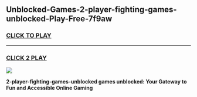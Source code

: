 
## Unblocked-Games-2-player-fighting-games-unblocked-Play-Free-7f9aw
<h3>
<a href="https://premium76.site?title=2-player-fighting-games-unblocked&ref=22A">CLICK TO PLAY</a></h3>
<hr>

<h3>
<a href="https://premium76.site?title=2-player-fighting-games-unblocked&ref=22A">CLICK 2 PLAY</a>
  
</h3>

<a href="https://premium76.site?title=2-player-fighting-games-unblocked&ref=22A"><img src="https://clearcache.store/games.png"></a>


**2-player-fighting-games-unblocked games unblocked: Your Gateway to Fun and Accessible Online Gaming**
